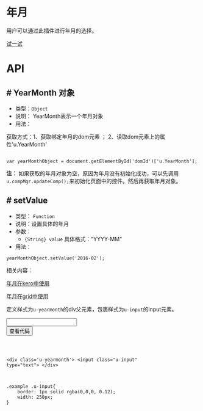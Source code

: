 # 年月

用户可以通过此插件进行年月的选择。




[试一试](http://tinper.org/webide/#/demos/ui/yearmonth)

# API

## \# YearMonth 对象

* 类型：`Object`
* 说明： YearMonth表示一个年月对象
* 用法：

获取方式：1、获取绑定年月的dom元素 ； 2、读取dom元素上的属性'u.YearMonth'

```

var yearMonthObject = document.getElementById('domId')['u.YearMonth'];

```

**注：** 如果获取的年月对象为空，原因为年月没有初始化成功，可以先调用`u.compMgr.updateComp();`来初始化页面中的控件。然后再获取年月对象。


## \# setValue 
* 类型： `Function`
* 说明：设置具体的年月
* 参数：
	* `{String} value` 具体格式："YYYY-MM"
* 用法：

```
yearMonthObject.setValue('2016-02');

```


相关内容：

[年月在kero中使用](http://tinper.org/dist/kero/docs/ex_yearmonth.html)    

[年月在grid中使用](http://tinper.org/webide/#/demos/grids/edit)




定义样式为`u-yearmonth`的div父元素，包裹样式为`u-input`的input元素。
<div class="example-content">
<div class='u-yearmonth'>
    <input class="u-input" type="text">
</div></div>

<div class="example-content ex-hide"><style>
.example .u-input{
	border: 1px solid rgba(0,0,0, 0.12);
	width: 250px;
}
</style></div>

<div class="ex-code-par"><button  class="u-button u-button-block u-button-accent margin-top-15 codeOptBtn" ><i class="uf uf-arrow-down"></i>查看代码</button><div class="examples-code"><pre><code>

&lt;div class='u-yearmonth'>
    &lt;input class="u-input" type="text">
&lt;/div></code></pre>
</div>

<div class="examples-code"><pre><code>
.example .u-input{
	border: 1px solid rgba(0,0,0, 0.12);
	width: 250px;
}</code></pre>
</div>


</div>
